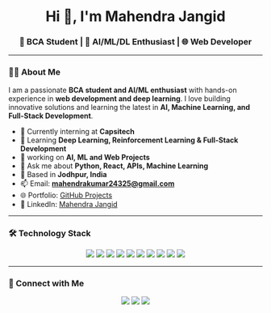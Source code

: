 <!-- Banner -->


<h1 align="center">Hi 👋, I'm Mahendra Jangid</h1>
<h3 align="center">🚀 BCA Student | 🤖 AI/ML/DL Enthusiast | 🌐 Web Developer</h3>

---

### 👨‍💻 About Me
I am a passionate **BCA student and AI/ML enthusiast** with hands-on experience in **web development and deep learning**. I love building innovative solutions and learning the latest in **AI, Machine Learning, and Full-Stack Development**.  

- 🔭 Currently interning at **Capsitech**  
- 🌱 Learning **Deep Learning, Reinforcement Learning & Full-Stack Development**  
- 👯 working on **AI, ML and Web Projects**  
- 💬 Ask me about **Python, React, APIs, Machine Learning**  
- 📍 Based in **Jodhpur, India**  
- 📫 Email: **[mahendrakumar24325@gmail.com](mailto:mahendrakumar24325@gmail.com)**  
- 🌐 Portfolio: [GitHub Projects](https://github.com/Mahendra-jangid-ai)  
- 💼 LinkedIn: [Mahendra Jangid](https://www.linkedin.com/in/mahendra-jangid-2969412a2/)

---

### 🛠️ Technology Stack
<p align="center">
  <img src="https://img.shields.io/badge/Python-3670A0?style=for-the-badge&logo=python&logoColor=ffdd54"/>
  <img src="https://img.shields.io/badge/JavaScript-323330?style=for-the-badge&logo=javascript&logoColor=F7DF1E"/>
  <img src="https://img.shields.io/badge/React-20232A?style=for-the-badge&logo=react&logoColor=61DAFB"/>
  <img src="https://img.shields.io/badge/HTML5-E34F26?style=for-the-badge&logo=html5&logoColor=white"/>
  <img src="https://img.shields.io/badge/CSS3-1572B6?style=for-the-badge&logo=css3&logoColor=white"/>
  <img src="https://img.shields.io/badge/NumPy-013243?style=for-the-badge&logo=numpy&logoColor=white"/>
  <img src="https://img.shields.io/badge/Pandas-150458?style=for-the-badge&logo=pandas&logoColor=white"/>
  <img src="https://img.shields.io/badge/TensorFlow-FF6F00?style=for-the-badge&logo=tensorflow&logoColor=white"/>
  <img src="https://img.shields.io/badge/ScikitLearn-F7931E?style=for-the-badge&logo=scikitlearn&logoColor=white"/>
  <img src="https://img.shields.io/badge/Flask-000000?style=for-the-badge&logo=flask&logoColor=white"/>
</p>

---

### 🔗 Connect with Me
<p align="center">
  <a href="mailto:mahendrakumar24325@gmail.com"><img src="https://img.shields.io/badge/Gmail-D14836?style=for-the-badge&logo=gmail&logoColor=white"></a>
  <a href="https://www.linkedin.com/in/mahendra-jangid-2969412a2/"><img src="https://img.shields.io/badge/LinkedIn-0A66C2?style=for-the-badge&logo=linkedin&logoColor=white"></a>
  <a href="https://github.com/Mahendra-jangid-ai"><img src="https://img.shields.io/badge/GitHub-181717?style=for-the-badge&logo=github&logoColor=white"></a>
</p>
